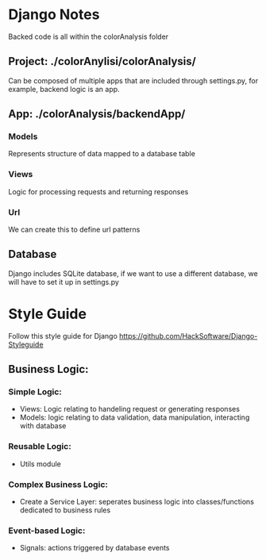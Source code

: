 # Django Notes
Backed code is all within the colorAnalysis folder

## Project: ./colorAnylisi/colorAnalysis/
Can be composed of multiple apps that are included through settings.py, for example, backend logic is an app.

## App: ./colorAnalysis/backendApp/
### Models
Represents structure of data mapped to a database table
### Views
Logic for processing requests and returning responses
### Url
We can create this to define url patterns

## Database
Django includes SQLite database, if we want to use a different database, we will have to set it up in settings.py

# Style Guide
Follow this style guide for Django https://github.com/HackSoftware/Django-Styleguide
## Business Logic:
### Simple Logic: 
  - Views: Logic relating to handeling request or generating responses
  - Models: logic relating to data validation, data manipulation, interacting with database
### Reusable Logic:
  - Utils module
### Complex Business Logic:
  - Create a Service Layer: seperates business logic into classes/functions dedicated to business rules
### Event-based Logic:
  - Signals: actions triggered by database events
